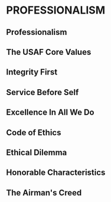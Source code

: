 # PROFESSIONALISM

## Professionalism

## The USAF Core Values

## Integrity First

## Service Before Self

## Excellence In All We Do

## Code of Ethics

## Ethical Dilemma

## Honorable Characteristics

## The Airman's Creed

